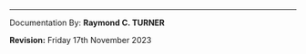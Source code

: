 

## 

## 

## 

## 

## 

## 

## 

## 


---

Documentation By: **Raymond C. TURNER**

**Revision:** Friday 17th November 2023